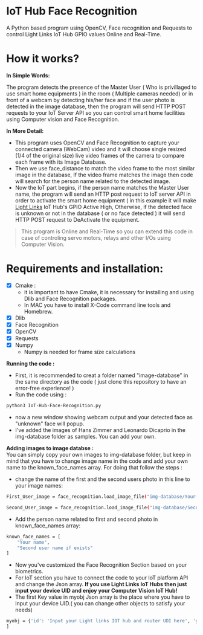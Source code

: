 # IoT Hub Face Recognition
A Python based program using OpenCV, Face recognition and Requests to control Light Links IoT Hub GPIO values Online and Real-Time.

# How it works?
**In Simple Words:** <br/>

The program detects the presence of the Master User ( Who is privillaged to use smart home equipments ) in the room ( Multiple cameras needed) or in front of a webcam by detecting his/her face and if the user photo is detected in the image database, then the program will send HTTP POST requests to your IoT Server API so you can control smart home facilities using Computer vision and Face Recognition.

**In More Detail:** <br/>

- This program uses OpenCV and Face Recognition to capture your connected camera (WebCam) video and it will choose single resized (1/4 of the original size) live video frames of the camera to compare each frame with its Image Database.
- Then we use face_distance to match the video frame to the most similar image in the database, If the video frame matches the image then code will search for the person name related to the detected image.
- Now the IoT part begins, if the person name matches the Master User name, the program will send an HTTP post request to IoT server API in order to activate the smart home equipment ( in this example it will make [Light Links](https://lightlinks.ir) IoT Hub's GPIO Active High, Otherwise, if the detected face is unknown or not in the database ( or no face detected ) it will send HTTP POST request to DeActivate the equipment.
> This program is Online and Real-Time so you can extend this code in case of controling servo motors, relays and other I/Os using Computer Vision.

# Requirements and installation:
- [X] Cmake :
  - it is important to have Cmake, it is necessary for installing and using Dlib and Face Recognition packages.
  - In MAC you have to install X-Code command line tools and Homebrew.
- [X] Dlib
- [X] Face Recognition
- [X] OpenCV
- [X] Requests
- [X] Numpy
  - Numpy is needed for frame size calculations<br/>

**Running the code :**
- First, it is recommended to creat a folder named "image-database" in the same directory as the code ( just clone this repository to have an error-free experience! )
- Run the code using :
```sh
python3 IoT-Hub-Face-Recognition.py
```
- now a new window showing webcam output and your detected face as "unknown" face will popup.
- I've added the images of Hans Zimmer and Leonardo Dicaprio in the img-database folder as samples. You can add your own.

**Adding images to image databse :** <br/>
You can simply copy your own images to img-database folder, but keep in mind that you have to change image name in the code and add your own name to the known_face_names array. For doing that follow the steps :
 - change the name of the first and the second users photo in this line to your image names:
```sh
First_User_image = face_recognition.load_image_file("img-database/Your-Photo.png")

Second_User_image = face_recognition.load_image_file("img-database/Second-user-photo.jpg")
```
- Add the person name related to first and second photo in known_face_names array:

```sh
known_face_names = [
    "Your name",
    "Second user name if exists"
]
```
- Now you've customized the Face Recognition Section based on your biometrics.
- For IoT section you have to connect the code to your IoT platform API and change the Json array. **If you use Light Links IoT Hubs then just input your device UID and enjoy your Computer Vision IoT Hub!**
- The first Key value in myobj Json array is the place where you have to input your device UID.( you can change other objects to satisfy your needs)

```sh
myobj = {'id': 'Input your Light links IOT hub and router UDI here', 'gp1': '1', 'gp2': '1'}
]
```


